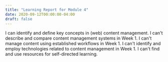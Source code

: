 ```yaml
---
title: "Learning Report for Module 4"
date: 2020-09-12T00:00:00-04:00
draft: false
---
```

I can identify and define key concepts in (web) content management.
I can't describe and compare content management systems in Week 1.
I can't manage content using established workflows in Week 1.
I can't identify and employ technologies related to content management in Week 1.
I can't find and use resources for self-directed learning.

